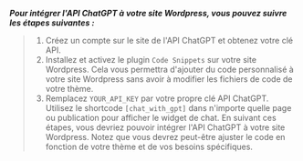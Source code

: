 ___Pour intégrer l'API ChatGPT à votre site Wordpress, vous pouvez suivre les étapes suivantes :___

>1. Créez un compte sur le site de l'API ChatGPT et obtenez votre clé API.
>2. Installez et activez le plugin `Code Snippets` sur votre site Wordpress. 
Cela vous permettra d'ajouter du code personnalisé à votre site Wordpress sans avoir à modifier les fichiers de code de votre thème.
>3. Remplacez `YOUR_API_KEY` par votre propre clé API ChatGPT.
Utilisez le shortcode `[chat_with_gpt]` dans n'importe quelle page ou publication pour afficher le widget de chat.
>En suivant ces étapes, vous devriez pouvoir intégrer l'API ChatGPT à votre site Wordpress. Notez que vous devrez peut-être ajuster le code en fonction de votre thème et de vos besoins spécifiques.
